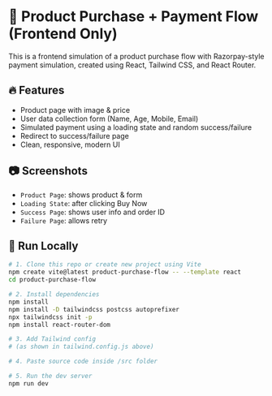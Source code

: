 # 🛒 Product Purchase + Payment Flow (Frontend Only)

This is a frontend simulation of a product purchase flow with Razorpay-style payment simulation, created using React, Tailwind CSS, and React Router.

## 🔥 Features
- Product page with image & price
- User data collection form (Name, Age, Mobile, Email)
- Simulated payment using a loading state and random success/failure
- Redirect to success/failure page
- Clean, responsive, modern UI

## 📷 Screenshots
- `Product Page`: shows product & form
- `Loading State`: after clicking Buy Now
- `Success Page`: shows user info and order ID
- `Failure Page`: allows retry

## 🚀 Run Locally

```bash
# 1. Clone this repo or create new project using Vite
npm create vite@latest product-purchase-flow -- --template react
cd product-purchase-flow

# 2. Install dependencies
npm install
npm install -D tailwindcss postcss autoprefixer
npx tailwindcss init -p
npm install react-router-dom

# 3. Add Tailwind config
# (as shown in tailwind.config.js above)

# 4. Paste source code inside /src folder

# 5. Run the dev server
npm run dev
